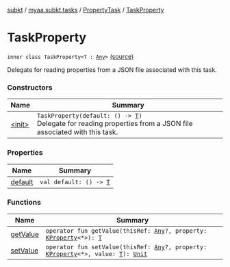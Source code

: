 [subkt](../../../index.md) / [myaa.subkt.tasks](../../index.md) / [PropertyTask](../index.md) / [TaskProperty](./index.md)

# TaskProperty

`inner class TaskProperty<T : `[`Any`](https://kotlinlang.org/api/latest/jvm/stdlib/kotlin/-any/index.html)`>` [(source)](https://github.com/Myaamori/SubKt/blob/0.1.4/src/main/kotlin/myaa/subkt/tasks/tasks.kt#L600)

Delegate for reading properties from a JSON file associated with this task.

### Constructors

| Name | Summary |
|---|---|
| [&lt;init&gt;](-init-.md) | `TaskProperty(default: () -> `[`T`](index.md#T)`)`<br>Delegate for reading properties from a JSON file associated with this task. |

### Properties

| Name | Summary |
|---|---|
| [default](default.md) | `val default: () -> `[`T`](index.md#T) |

### Functions

| Name | Summary |
|---|---|
| [getValue](get-value.md) | `operator fun getValue(thisRef: `[`Any`](https://kotlinlang.org/api/latest/jvm/stdlib/kotlin/-any/index.html)`?, property: `[`KProperty`](https://kotlinlang.org/api/latest/jvm/stdlib/kotlin.reflect/-k-property/index.html)`<*>): `[`T`](index.md#T) |
| [setValue](set-value.md) | `operator fun setValue(thisRef: `[`Any`](https://kotlinlang.org/api/latest/jvm/stdlib/kotlin/-any/index.html)`?, property: `[`KProperty`](https://kotlinlang.org/api/latest/jvm/stdlib/kotlin.reflect/-k-property/index.html)`<*>, value: `[`T`](index.md#T)`): `[`Unit`](https://kotlinlang.org/api/latest/jvm/stdlib/kotlin/-unit/index.html) |
